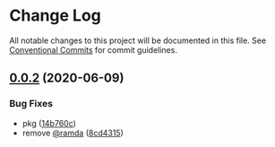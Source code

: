# Change Log

All notable changes to this project will be documented in this file.
See [Conventional Commits](https://conventionalcommits.org) for commit guidelines.

## [0.0.2](https://github.com/madbean/shared-packages/compare/@fnb/sql-client@0.0.1...@fnb/sql-client@0.0.2) (2020-06-09)


### Bug Fixes

* pkg ([14b760c](https://github.com/madbean/shared-packages/commit/14b760ce9bb7c7a84513b140d9e023247dc9ae0e))
* remove [@ramda](https://github.com/ramda) ([8cd4315](https://github.com/madbean/shared-packages/commit/8cd4315a0fd4355abb966c0e001954e929d3461a))

